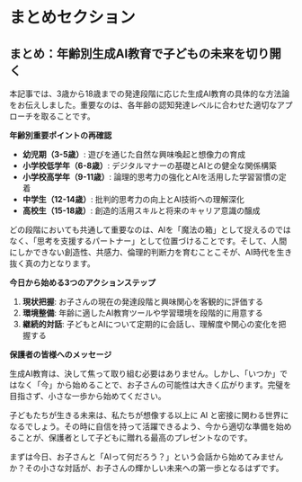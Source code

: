 # まとめセクション

## まとめ：年齢別生成AI教育で子どもの未来を切り開く

本記事では、3歳から18歳までの発達段階に応じた生成AI教育の具体的な方法論をお伝えしました。重要なのは、各年齢の認知発達レベルに合わせた適切なアプローチを取ることです。

**年齢別重要ポイントの再確認**

- **幼児期（3-5歳）**: 遊びを通じた自然な興味喚起と想像力の育成
- **小学校低学年（6-8歳）**: デジタルマナーの基礎とAIとの健全な関係構築
- **小学校高学年（9-11歳）**: 論理的思考力の強化とAIを活用した学習習慣の定着
- **中学生（12-14歳）**: 批判的思考力の向上とAI技術への理解深化
- **高校生（15-18歳）**: 創造的活用スキルと将来のキャリア意識の醸成

どの段階においても共通して重要なのは、AIを「魔法の箱」として捉えるのではなく、「思考を支援するパートナー」として位置づけることです。そして、人間にしかできない創造性、共感力、倫理的判断力を育むことこそが、AI時代を生き抜く真の力となります。

**今日から始める3つのアクションステップ**

1. **現状把握**: お子さんの現在の発達段階と興味関心を客観的に評価する
2. **環境整備**: 年齢に適したAI教育ツールや学習環境を段階的に用意する
3. **継続的対話**: 子どもとAIについて定期的に会話し、理解度や関心の変化を把握する

**保護者の皆様へのメッセージ**

生成AI教育は、決して焦って取り組む必要はありません。しかし、「いつか」ではなく「今」から始めることで、お子さんの可能性は大きく広がります。完璧を目指さず、小さな一歩から始めてください。

子どもたちが生きる未来は、私たちが想像する以上に AI と密接に関わる世界になるでしょう。その時に自信を持って活躍できるよう、今から適切な準備を始めることが、保護者として子どもに贈れる最高のプレゼントなのです。

まずは今日、お子さんと「AIって何だろう？」という会話から始めてみませんか？その小さな対話が、お子さんの輝かしい未来への第一歩となるはずです。